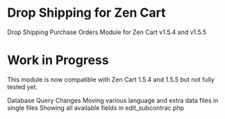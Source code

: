 Drop Shipping for Zen Cart
==========================

Drop Shipping Purchase Orders Module for Zen Cart v1.5.4 and v1.5.5

Work in Progress
=================
This module is now compatible with Zen Cart 1.5.4 and 1.5.5 but not fully tested yet.

Database Query Changes
Moving various language and extra data files in single files
Showing all available fields in edit_subcontrac.php
